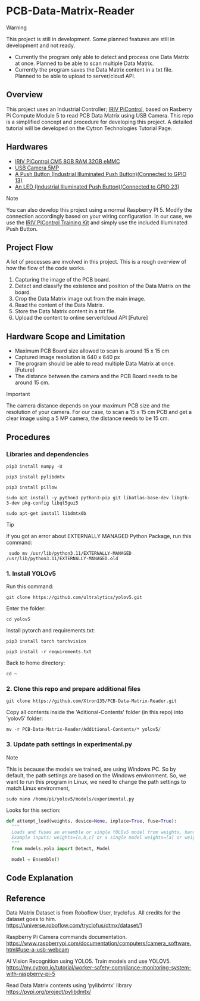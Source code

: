 # PCB-Data-Matrix-Reader


> [!WARNING]
> This project is still in development. Some planned features are still in development and not ready.
> - Currently the program only able to detect and process one Data Matrix at once. Planned to be able to scan multiple Data Matrix.
> - Currently the program saves the Data Matrix content in a txt file. Planned to be able to upload to server/cloud API.


## Overview


This project uses an Industrial Controller; [IRIV PiControl](https://my.cytron.io/p-iriv-picontrol-cm4-industrial-controller), based on Rasberry Pi Compute Module 5 to read PCB Data Matrix using USB Camera. This repo is a simplified concept and procedure for developing this project. A detailed tutorial will be developed on the Cytron Technologies Tutorial Page.


## Hardwares


- [IRIV PiControl CM5 8GB RAM 32GB eMMC](https://my.cytron.io/p-iriv-picontrol-cm4-industrial-controller)
- [USB Camera 5MP](https://my.cytron.io/c-raspberry-pi-camera/p-usb-camera-with-housing-for-raspberry-pi-jetson)
- [A Push Button (Industrial Illuminated Push Button)(Connected to GPIO 13)](https://my.cytron.io/p-illuminated-push-push-button-24vdc-240vac)
- [An LED (Industrial Illuminated Push Button)(Connected to GPIO 23)](https://my.cytron.io/p-illuminated-push-push-button-24vdc-240vac)

> [!NOTE]
> You can also develop this project using a normal Raspberry PI 5. Modify the connection accordingly based on your wiring configuration.
> In our case, we use the [IRIV PiControl Training Kit](https://my.cytron.io/p-iriv-picontrol-industry-4p0-kit-and-workshops) and simply use the included Illuminated Push Button.


## Project Flow


A lot of processes are involved in this project. This is a rough overview of how the flow of the code works.

1. Capturing the image of the PCB board.
2. Detect and classify the existence and position of the Data Matrix on the board.
3. Crop the Data Matrix image out from the main image.
4. Read the content of the Data Matrix.
5. Store the Data Matrix content in a txt file.
6. Upload the content to online server/cloud API [Future]


## Hardware Scope and Limitation

- Maximum PCB Board size allowed to scan is around 15 x 15 cm
- Captured image resolution is 640 x 640 px
- The program should be able to read multiple Data Matrix at once. [Future]
- The distance between the camera and the PCB Board needs to be around 15 cm.

> [!IMPORTANT]
> The camera distance depends on your maximum PCB size and the resolution of your camera. For our case, to scan a 15 x 15 cm PCB and get a clear image using a 5 MP camera, the distance needs to be 15 cm.


## Procedures


### Libraries and dependencies

```ShellSession
pip3 install numpy -U
```
```ShellSession
pip3 install pylibdmtx
```
```ShellSession
pip3 install pillow
```
```ShellSession
sudo apt install -y python3 python3-pip git libatlas-base-dev libgtk-3-dev pkg-config libqt5gui5
```
```ShellSession
sudo apt-get install libdmtx0b
```

>[!TIP]
>If you got an error about EXTERNALLY MANAGED Python Package, run this command:
>```ShellSession
>  sudo mv /usr/lib/python3.11/EXTERNALLY-MANAGED /usr/lib/python3.11/EXTERNALLY-MANAGED.old
>```


### 1. Install YOLOv5

Run this command:

```ShellSession
git clone https://github.com/ultralytics/yolov5.git
```

Enter the folder:

```ShellSession
cd yolov5
```

Install pytorch and requirements.txt:

```ShellSession
pip3 install torch torchvision
```
```ShellSession
pip3 install -r requirements.txt
```

Back to home directory:

```ShellSession
cd ~
```

### 2. Clone this repo and prepare additional files

```ShellSession
git clone https://github.com/Xtron135/PCB-Data-Matrix-Reader.git
```

Copy all contents inside the 'Aditional-Contents' folder (in this repo) into 'yolov5' folder:

```ShellSession
mv -r PCB-Data-Matrix-Reader/Additional-Contents/* yolov5/
```

### 3. Update path settings in experimental.py

>[!NOTE]
>This is because the models we trained, are using Windows PC. So by default, the path settings are based on the Windows environment. So, we want to run this program in Linux, we need to change the path settings to match Linux environment,

```ShellSession
sudo nano /home/pi/yolov5/models/experimental.py
```

Looks for this section:
```python
def attempt_load(weights, device=None, inplace=True, fuse=True):
  """
  Loads and fuses an ensemble or single YOLOv5 model from weights, handling device placement and model adjustments.
  Example inputs: weights=[a,b,c] or a single model weights=[a] or weights=a.
  """
  from models.yolo import Detect, Model

  model = Ensemble()
```


## Code Explanation


## Reference

Data Matrix Dataset is from Roboflow User, tryclofus. All credits for the dataset goes to him.\
https://universe.roboflow.com/tryclofus/dtmx/dataset/1

Raspberry Pi Camera commands documentation.\
https://www.raspberrypi.com/documentation/computers/camera_software.html#use-a-usb-webcam

AI Vision Recognition using YOLO5. Train models and use YOLOV5.\
https://my.cytron.io/tutorial/worker-safety-compliance-monitoring-system-with-raspberry-pi-5

Read Data Matrix contents using 'pylibdmtx' library\
https://pypi.org/project/pylibdmtx/
